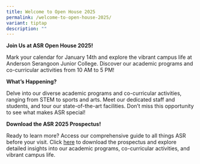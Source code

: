 ```yaml
---
title: Welcome to Open House 2025
permalink: /welcome-to-open-house-2025/
variant: tiptap
description: ""
---
```

<p><strong>Join Us at ASR Open House 2025!</strong>
</p>
<p>Mark your calendar for January 14th and explore the vibrant campus life
at Anderson Serangoon Junior College. Discover our academic programs and
co-curricular activities from 10 AM to 5 PM!</p>
<p></p>
<p></p>
<p><strong>What’s Happening?</strong>
</p>
<p>Delve into our diverse academic programs and co-curricular activities,
ranging from STEM to sports and arts. Meet our dedicated staff and students,
and tour our state-of-the-art facilities. Don’t miss this opportunity to
see what makes ASR special!</p>
<p></p>
<p><strong>Download the ASR 2025 Prospectus!</strong>
</p>
<p>Ready to learn more? Access our comprehensive guide to all things ASR
before your visit. Click <a href="#" rel="noopener" target="_blank">here</a> to
download the prospectus and explore detailed insights into our academic
programs, co-curricular activities, and vibrant campus life.</p>